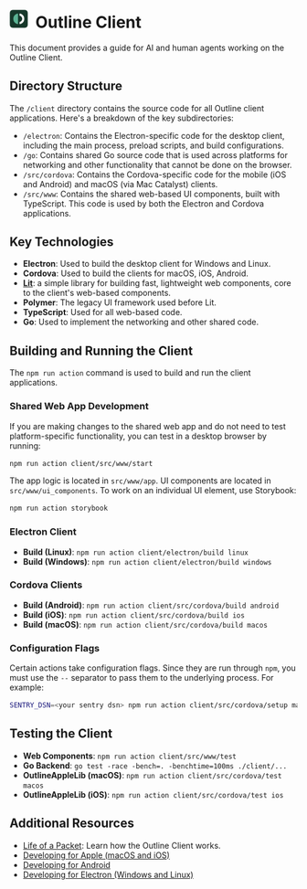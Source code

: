 # <img alt="Outline Client Logo" src="../docs/resources/logo_client.png" title="Outline Client" width="32">&nbsp;&nbsp;Outline Client

This document provides a guide for AI and human agents working on the Outline Client.

## Directory Structure

The `/client` directory contains the source code for all Outline client applications. Here's a breakdown of the key subdirectories:

*   `/electron`: Contains the Electron-specific code for the desktop client, including the main process, preload scripts, and build configurations.
*   `/go`: Contains shared Go source code that is used across platforms for networking and other functionality that cannot be done on the browser.
*   `/src/cordova`: Contains the Cordova-specific code for the mobile (iOS and Android) and macOS (via Mac Catalyst) clients.
*   `/src/www`: Contains the shared web-based UI components, built with TypeScript. This code is used by both the Electron and Cordova applications.

## Key Technologies

*   **Electron**: Used to build the desktop client for Windows and Linux.
*   **Cordova**: Used to build the clients for macOS, iOS, Android.
*   **[Lit](https://lit.dev/)**: a simple library for building fast, lightweight web components, core to the client's web-based components.
*   **Polymer**: The legacy UI framework used before Lit.
*   **TypeScript**: Used for all web-based code.
*   **Go**: Used to implement the networking and other shared code.

## Building and Running the Client

The `npm run action` command is used to build and run the client applications.

### Shared Web App Development

If you are making changes to the shared web app and do not need to test platform-specific functionality, you can test in a desktop browser by running:

```sh
npm run action client/src/www/start
```

The app logic is located in `src/www/app`. UI components are located in `src/www/ui_components`. To work on an individual UI element, use Storybook:

```sh
npm run action storybook
```

### Electron Client

*   **Build (Linux)**: `npm run action client/electron/build linux`
*   **Build (Windows)**: `npm run action client/electron/build windows`

### Cordova Clients

*   **Build (Android)**: `npm run action client/src/cordova/build android`
*   **Build (iOS)**: `npm run action client/src/cordova/build ios`
*   **Build (macOS)**: `npm run action client/src/cordova/build macos`

### Configuration Flags

Certain actions take configuration flags. Since they are run through `npm`, you must use the `--` separator to pass them to the underlying process. For example:

```sh
SENTRY_DSN=<your sentry dsn> npm run action client/src/cordova/setup macos -- --buildMode=release --versionName=<your version name>
```

## Testing the Client

*   **Web Components**: `npm run action client/src/www/test`
*   **Go Backend**: `go test -race -bench=. -benchtime=100ms ./client/...`
*   **OutlineAppleLib (macOS)**: `npm run action client/src/cordova/test macos`
*   **OutlineAppleLib (iOS)**: `npm run action client/src/cordova/test ios`

## Additional Resources

*   [Life of a Packet](/docs/life_of_a_packet.md): Learn how the Outline Client works.
*   [Developing for Apple (macOS and iOS)](src/cordova/apple)
*   [Developing for Android](src/cordova/android)
*   [Developing for Electron (Windows and Linux)](electron)
